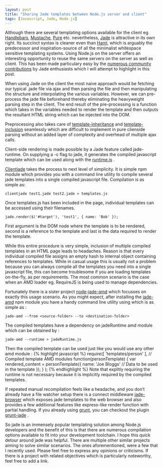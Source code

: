 ```yaml
---
layout: post
title: "Sharing Jade templates between Node.js server and client"
tags: [Javascript, Jade, Node.js]
---
```


Although there are several templating options available for the client eg. [Handlebars](http://www.lorefnon.com/blog/handlebarsjs.com), [Mustache](http://www.lorefnon.com/blog/mustache.github.com), [Pure](http://www.lorefnon.com/blog/beebole.com/pure/) etc. nevertheless, [Jade](http://www.lorefnon.com/blog/jade-lang.com/) is attractive in its own right.  Its succinct syntax is cleaner even than [Haml](http://www.lorefnon.com/blog/haml.info), which is arguably the predecessor and inspiration-source of all the minimalist whitespace sensitive templating systems. Using Node.js on the server offers an interesting opportunity to reuse the same servers on the server as well as client. This has been made particulary easy by the [numerous community contributions](https://github.com/search?q=jade&ref=commandbar) by Jade enthusiasts which I will attempt to highlight in this post.

When using Jade on the client the most naive approach would be  fetching our typical .jade file via ajax and then parsing the file and then  manipulating the structure and  interpolating the various variables. However,  we can pre-process the jade file beforehand thereby eliminating the heavyweight parsing step in the client. The end result of the pre-processing is a function which takes in the variables needed to render the template and then outputs the resultant HTML string which can be injected into the DOM.

Preprocessing also takes care of [template-inheritance](https://github.com/visionmedia/jade#template-inheritance) and [template-inclusion](https://github.com/visionmedia/jade#includes) seamlessly which are difficult to implement in pure clienside parsing without an added layer of complexity and overhead of multiple ajax calls.

Client-side rendering is made possible by a Jade feature called jade-runtime. On supplying a -c flag to jade, it generates the compiled javascript template which can be used along with the [runtime.js](https://github.com/visionmedia/jade/blob/master/runtime.js) .

[Clientjade](https://github.com/jgallen23/clientjade) takes the process to next level of simplicity.  It is simple npm module which provides you with a command line utility to compile several jade templates into a single compiled javascript file. Compilation is as simple as:

    clientjade test1.jade test2.jade > templates.js

Once templates.js has been included in the page,  individual templates can be accessed using their filenames.

    jade.render($('#target'), 'test1', { name: 'Bob' });

First argument is the DOM node where the template is to be rendered, second is a reference to the template and last is the data required to render the template.

While this entire procedure is very simple, inclusion of multiple compiled templates in an HTML page leads to headaches.  Reason is that every individual compiled file assigns an empty hash to internal object containing references to templates. While in casual usage this is usually not a problem because you can always compile all the templates you need into a single javascript file, this can become troublesome if you are loading templates on-the-fly, as per requirements. The most common scenario is the case when an AMD loader eg. RequireJS is being used to manage dependencies.

Fortunately there is a sister project [node-jade-amd](https://github.com/mysociety/node-jade-amd) which focusses on exactly this usage scenario. As you might expect, after installing the [jade-amd](https://github.com/mysociety/node-jade-amd) npm module you have a handy command line utility using which is as simple as :

    jade-amd --from <source-folder> --to <destination-folder>

The compiled templates have a dependency on jadeRuntime amd module which can be obtained by :

    jade-amd --runtime > jadeRuntime.js

Then the compiled template can be used just like you would use any other amd module :
{% highlight javascript %}
require([ 'templates/person' ],            // Compiled template AMD modules
    function(personTemplate) {
        var rendered_content = personTemplate({
              name: 'Joe Bloggs'                // Data to be used in the template
         });
    }
);
{% endhighlight %}
Note that explitly requiring the runtime is not necessary because it is implicitly required by the compiled templates.

If repeated manual recompilation feels like a headache, and you don’t already have a file watcher setup there is a connect middleware [jade-browser](https://github.com/storify/jade-browser) which exposes jade templates to the web browser and also provides a few additional features like express-like render function with partial handling. If you already using [grunt](http://www.lorefnon.com/blog/gruntjs.com), you can checkout the plugin [grunt-jade](https://github.com/phated/grunt-jade) .

So jade is an immensely popular templating solution among Node.js developers and the benefit of this is that there are numerous compilation options available to fit into your development toolchain.  I hope this quick detour around jade was helpful.  There are multiple other similar projects aiming to solve similar scenarios.  The ones aforementioned, were a few that I recently used. Please feel free to express any opinions or criticisms. If there is a project with related objectives which is particularly noteworthy,  feel free to add a link.
